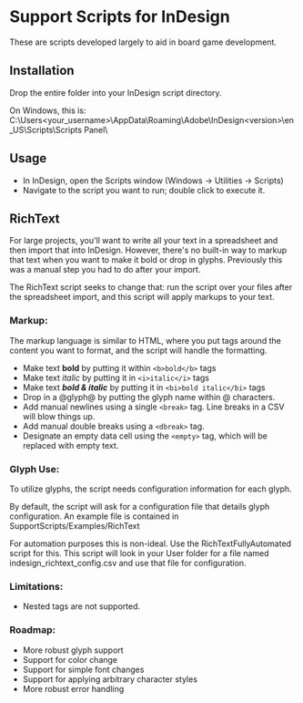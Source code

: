# Support Scripts for InDesign
These are scripts developed largely to aid in board game development.

## Installation
Drop the entire folder into your InDesign script directory.

On Windows, this is:
C:\Users\<your_username>\AppData\Roaming\Adobe\InDesign\<version>\en_US\Scripts\Scripts Panel\

## Usage
- In InDesign, open the Scripts window (Windows -> Utilities -> Scripts)
- Navigate to the script you want to run; double click to execute it.

## RichText
For large projects, you'll want to write all your text in a spreadsheet and then import
that into InDesign. However, there's no built-in way to markup that text when
you want to make it bold or drop in glyphs. Previously this was a manual step you had to do
after your import.

The RichText script seeks to change that: run the script over your files after
the spreadsheet import, and this script will apply markups to your text.

### Markup:
The markup language is similar to HTML, where you put tags around the content
you want to format, and the script will handle the formatting.

- Make text <b>bold</b> by putting it within `<b>bold</b>` tags
- Make text <i>italic</i> by putting it in `<i>italic</i>` tags
- Make text <b><i>bold & italic</i></b> by putting it in `<bi>bold italic</bi>` tags
- Drop in a @glyph@ by putting the glyph name within @ characters.
- Add manual newlines using a single `<break>` tag. Line breaks in a CSV will blow things up.
- Add manual double breaks using a `<dbreak>` tag.
- Designate an empty data cell using the `<empty>` tag, which will be replaced with empty text.

### Glyph Use:
To utilize glyphs, the script needs configuration information for each glyph.

By default, the script will ask for a configuration file that details glyph configuration.
An example file is contained in SupportScripts/Examples/RichText

For automation purposes this is non-ideal. Use the RichTextFullyAutomated script for this.
This script will look in your User folder for a file named indesign_richtext_config.csv
and use that file for configuration.

### Limitations:
- Nested tags are not supported.

### Roadmap:
- More robust glyph support
- Support for color change
- Support for simple font changes
- Support for applying arbitrary character styles
- More robust error handling